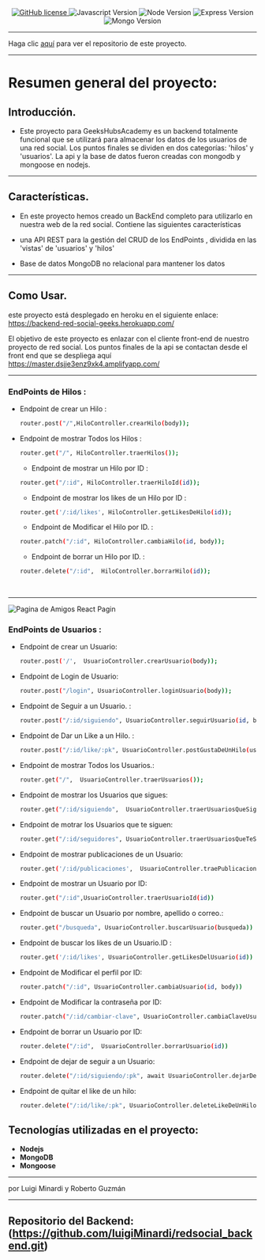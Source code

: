 <div align="center">
    <a href="https://github.com/luigiMinardi/redsocial_backend/blob/884980cce6398b32e8976d5da082224e5edd8942/LICENSE">
        <img alt="GitHub license" src="https://img.shields.io/badge/license-MIT-green?style=for-the-badge">
    </a>
    <img alt="Javascript Version" src="https://img.shields.io/badge/JavaScript-323330?style=for-the-badge&logo=javascript&logoColor=F7DF1E">
    <img alt="Node Version" src="https://img.shields.io/badge/Node.js-339933?style=for-the-badge&logo=nodedotjs&logoColor=white">
    <img alt="Express Version" src="https://img.shields.io/badge/Express.js-000000?style=for-the-badge&logo=express&logoColor=white">
    <img alt="Mongo Version" src="https://img.shields.io/badge/MongoDB-4EA94B?style=for-the-badge&logo=mongodb&logoColor=white"> 
</div>

------------------------------------------------------
Haga clic [aquí](https://github.com/luigiMinardi/redsocial_backend.git) para ver el repositorio de este proyecto.

-------------------
# Resumen general del proyecto:

## Introducción.

- Este proyecto para GeeksHubsAcademy es un backend totalmente funcional que se utilizará para almacenar los datos de los usuarios de una red social. Los puntos finales se dividen en dos categorías: 'hilos' y 'usuarios'. La api y la base de datos fueron creadas con mongodb y mongoose en nodejs. <br>
  

--------------------------------------------

## Características.

- En este proyecto hemos creado un BackEnd completo para utilizarlo en nuestra web de la red social. Contiene las siguientes características
  

- una API REST para la gestión del CRUD de los EndPoints , dividida en las 'vistas' de 'usuarios' y 'hilos'
  
- Base de datos MongoDB no relacional para mantener los datos



---------------------------------------
## Como Usar.

este proyecto está desplegado en heroku en el siguiente enlace: https://backend-red-social-geeks.herokuapp.com/

El objetivo de este proyecto es enlazar con el cliente front-end de nuestro proyecto de red social. Los puntos finales de la api se contactan desde el front end que se despliega aquí https://master.dsjje3enz9xk4.amplifyapp.com/

-----------------------------------

### EndPoints de Hilos :

- Endpoint de crear un Hilo :
  
  ```bash
  router.post("/",HiloController.crearHilo(body));
  ```

- Endpoint de mostrar Todos los Hilos : 
  
  ```bash
  router.get("/", HiloController.traerHilos());
  ```

  - Endpoint de mostrar un Hilo por ID : 
  
  ```bash
  router.get("/:id", HiloController.traerHiloId(id));
  ```

  - Endpoint de mostrar los likes de un Hilo por ID : 
  
  ```bash
  router.get('/:id/likes', HiloController.getLikesDeHilo(id));
  ```

  - Endpoint de Modificar el Hilo por ID. : 
  
  ```bash
  router.patch("/:id", HiloController.cambiaHilo(id, body));
  ```

  - Endpoint de borrar un Hilo por ID. : 
  
  ```bash
  router.delete("/:id",  HiloController.borrarHilo(id));
  ```

<br>

***
![Pagina de Amigos React](src/img-readme/amigos.jpg)
Pagin

### EndPoints de Usuarios :

- Endpoint de crear un Usuario:
  
  ```bash
  router.post('/',  UsuarioController.crearUsuario(body));
  ```
  
- Endpoint de Login de Usuario:

  ```bash
  router.post("/login", UsuarioController.loginUsuario(body));
  ```

- Endpoint de Seguir a un Usuario. :
    ```bash
    router.post("/:id/siguiendo", UsuarioController.seguirUsuario(id, body));
    ```
- Endpoint de Dar un Like a un Hilo. :
    ```bash
    router.post("/:id/like/:pk", UsuarioController.postGustaDeUnHilo(usuarioId, hiloId));
    ```
- Endpoint de mostrar Todos los Usuarios.:
  
    ```bash
    router.get("/",  UsuarioController.traerUsuarios());
    ```

- Endpoint de mostrar los Usuarios que sigues: 

    ```bash
    router.get("/:id/siguiendo",  UsuarioController.traerUsuariosQueSigues(id));
    ```

- Endpoint de motrar los Usuarios que te siguen:

    ```bash
    router.get("/:id/seguidores", UsuarioController.traerUsuariosQueTeSiguen(id))
    ```

- Endpoint de mostrar publicaciones de un Usuario: 

    ```bash
   router.get('/:id/publicaciones',  UsuarioController.traePublicacionesQueTiene(id))
    ```

- Endpoint de mostrar un Usuario por ID: 

    ```bash
    router.get("/:id",UsuarioController.traerUsuarioId(id))
    ```

- Endpoint de buscar un Usuario por nombre, apellido o correo.: 

    ```bash
    router.get("/busqueda", UsuarioController.buscarUsuario(busqueda))
    ```

- Endpoint de buscar los likes de un Usuario.ID :

    ```bash
    router.get('/:id/likes', UsuarioController.getLikesDelUsuario(id))
    ```

- Endpoint de Modificar el perfil por ID:

    ```bash
    router.patch("/:id", UsuarioController.cambiaUsuario(id, body))
    ```

- Endpoint de Modificar la contraseña por ID:

    ```bash
    router.patch("/:id/cambiar-clave", UsuarioController.cambiaClaveUsuario(id, body))


- Endpoint de borrar un Usuario por ID:

    ```bash
    router.delete("/:id",  UsuarioController.borrarUsuario(id))

- Endpoint de dejar de seguir a un Usuario:

    ```bash
    router.delete("/:id/siguiendo/:pk", await UsuarioController.dejarDeSeguirUsuario(id, pk))

- Endpoint de quitar el like de un hilo:

    ```bash
    router.delete("/:id/like/:pk", UsuarioController.deleteLikeDeUnHilo(usuario, hilo))


## Tecnologías utilizadas en el proyecto:

* **Nodejs**
* **MongoDB**
* **Mongoose**
  


-----------------------------------

por Luigi Minardi y Roberto Guzmán




---------------------
## Repositorio del Backend: (https://github.com/luigiMinardi/redsocial_backend.git)<br>

